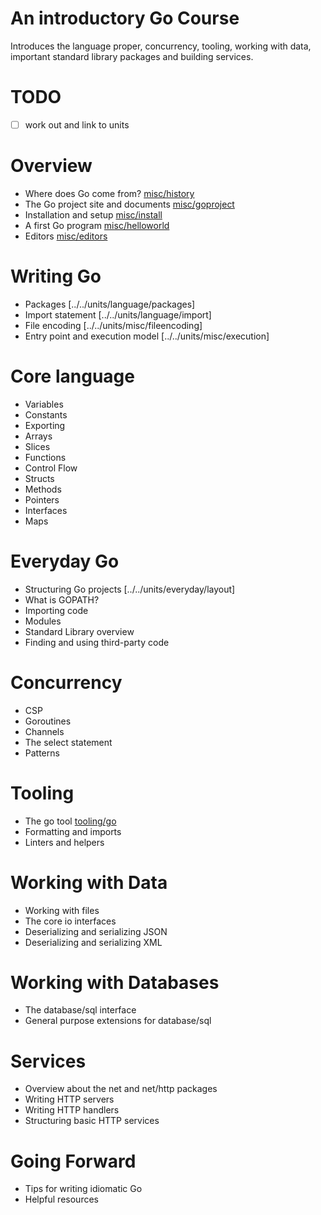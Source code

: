 # An introductory Go Course

Introduces the language proper, concurrency, tooling, working with data,
important standard library packages and building services.

# TODO

* [ ] work out and link to units

# Overview

* Where does Go come from? [misc/history](../../units/misc/history)
* The Go project site and documents [misc/goproject](../../units/misc/goproject)
* Installation and setup [misc/install](../../units/misc/install)
* A first Go program [misc/helloworld](../../units/misc/helloworld)
* Editors [misc/editors](../../units/misc/editors)

# Writing Go

* Packages [../../units/language/packages]
* Import statement [../../units/language/import]
* File encoding [../../units/misc/fileencoding]
* Entry point and execution model [../../units/misc/execution]

# Core language

* Variables
* Constants
* Exporting
* Arrays
* Slices
* Functions
* Control Flow
* Structs
* Methods
* Pointers
* Interfaces
* Maps

# Everyday Go

* Structuring Go projects [../../units/everyday/layout]
* What is GOPATH?
* Importing code
* Modules
* Standard Library overview
* Finding and using third-party code

# Concurrency

* CSP
* Goroutines
* Channels
* The select statement
* Patterns

# Tooling

* The go tool [tooling/go](../../units/tooling/go)
* Formatting and imports
* Linters and helpers

# Working with Data

* Working with files
* The core io interfaces
* Deserializing and serializing JSON
* Deserializing and serializing XML

# Working with Databases

* The database/sql interface
* General purpose extensions for database/sql

# Services

* Overview about the net and net/http packages
* Writing HTTP servers
* Writing HTTP handlers
* Structuring basic HTTP services

# Going Forward

* Tips for writing idiomatic Go
* Helpful resources
